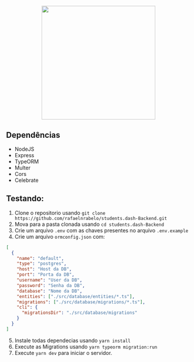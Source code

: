 
<h1 align="center">
  <br/>
  <img src="https://user-images.githubusercontent.com/55251721/133930263-b9668899-447d-4f9d-ab74-09dc12e8ab92.png" width=310 />
</h1>
    
## Dependências
  - NodeJS
  - Express
  - TypeORM
  - Multer
  - Cors
  - Celebrate
   
## Testando:
   1. Clone o repositorio usando `git clone https://github.com/rafaelnrabelo/students.dash-Backend.git`
   2. Mova para a pasta clonada usando `cd students.dash-Backend`
   3. Crie um arquivo `.env` com as chaves presentes no arquivo `.env.example`
   4. Crie um arquivo `ormconfig.json` com:
```json
[
  {
    "name": "default",
    "type": "postgres",
    "host": "Host da DB",
    "port": "Porta da DB",
    "username": "User da DB",
    "password": "Senha da DB",
    "database": "Nome da DB",
    "entities": ["./src/database/entities/*.ts"],
    "migrations": ["./src/database/migrations/*.ts"],
    "cli": {
      "migrationsDir": "./src/database/migrations"
    }
  }
]
```
   5. Instale todas dependecias usando `yarn install`
   6. Execute as Migrations usando `yarn typeorm migration:run`
   7. Execute `yarn dev` para iniciar o servidor.
